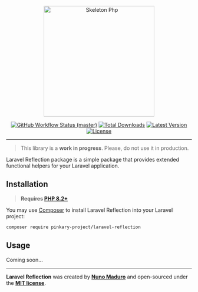 <p align="center">
    <img src="https://raw.githubusercontent.com/pinkary-project/laravel-reflection/master/docs/example.jpg" height="300" alt="Skeleton Php">
    <p align="center">
        <a href="https://github.com/pinkary-project/laravel-reflection/actions"><img alt="GitHub Workflow Status (master)" src="https://github.com/pinkary-project/laravel-reflection/actions/workflows/tests.yml/badge.svg"></a>
        <a href="https://packagist.org/packages/pinkary-project/laravel-reflection"><img alt="Total Downloads" src="https://img.shields.io/packagist/dt/pinkary-project/laravel-reflection"></a>
        <a href="https://packagist.org/packages/pinkary-project/laravel-reflection"><img alt="Latest Version" src="https://img.shields.io/packagist/v/pinkary-project/laravel-reflection"></a>
        <a href="https://packagist.org/packages/pinkary-project/laravel-reflection"><img alt="License" src="https://img.shields.io/packagist/l/pinkary-project/laravel-reflection"></a>
    </p>
</p>

------

> This library is a **work in progress**. Please, do not use it in production.

Laravel Reflection package is a simple package that provides extended functional helpers for your Laravel application.

## Installation

> **Requires [PHP 8.2+](https://php.net/releases/)**

You may use [Composer](https://getcomposer.org) to install Laravel Reflection into your Laravel project:

```bash
composer require pinkary-project/laravel-reflection
```

## Usage
Coming soon...

------

**Laravel Reflection** was created by **[Nuno Maduro](https://twitter.com/enunomaduro)** and open-sourced under the **[MIT license](https://opensource.org/licenses/MIT)**.
